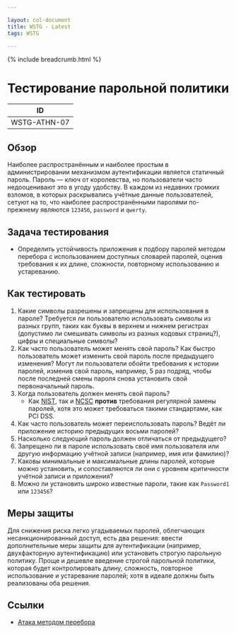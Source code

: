 ```yaml
---

layout: col-document
title: WSTG - Latest
tags: WSTG

---
```


{% include breadcrumb.html %}
# Тестирование парольной политики

|ID          |
|------------|
|WSTG-ATHN-07|

## Обзор

Наиболее распространённым и наиболее простым в администрировании механизмом аутентификации является статичный пароль. Пароль — ключ от королевства, но пользователи часто недооценивают это в угоду удобству. В каждом из недавних громких взломов, в которых раскрывались учётные данные пользователей, сетуют на то, что наиболее распространёнными паролями по-прежнему являются `123456`, `password` и `qwerty`.

## Задача тестирования

- Определить устойчивость приложения к подбору паролей методом перебора с использованием доступных словарей паролей, оценив требования к их длине, сложности, повторному использованию и устареванию.

## Как тестировать

1. Какие символы разрешены и запрещены для использования в пароле? Требуется ли пользователю использовать символы из разных групп, таких как буквы в верхнем и нижнем регистрах (допустимо ли смешивать символы из разных кодовых страниц?), цифры и специальные символы?
2. Как часто пользователь может менять свой пароль? Как быстро пользователь может изменить свой пароль после предыдущего изменения? Могут ли пользователи обойти требования к истории паролей, изменив свой пароль, например, 5 раз подряд, чтобы после последней смены пароля снова установить свой первоначальный пароль.
3. Когда пользователь должен менять свой пароль?
    - Как [NIST](https://pages.nist.gov/800-63-3/sp800-63b.html#memsecretver), так и [NCSC](https://www.ncsc.gov.uk/collection/passwords/updating-your-approach#PasswordGuidance:UpdatingYourApproach-Don'tenforceregularpasswordexpiry) **против** требования регулярной замены  паролей, хотя это может требоваться такими стандартами, как PCI DSS.
4. Как часто пользователь может переиспользовать пароль? Ведёт ли приложение историю предыдущих восьми паролей?
5. Насколько следующий пароль должен отличаться от предыдущего?
6. Запрещено ли в пароле использовать своё имя пользователя или другую информацию учётной записи (например, имя или фамилию)?
7. Каковы минимальные и максимальные длины паролей, которые можно установить, и сопоставляются ли они с уровнем критичности учётной записи и приложения?
8. Можно ли установить широко известные пароли, такие как `Password1` или `123456`?

## Меры защиты

Для снижения риска легко угадываемых паролей, облегчающих несанкционированный доступ, есть два решения: ввести дополнительные меры защиты для аутентификации (например, двухфакторную аутентификацию) или установить строгую парольную политику. Проще и дешевле введение строгой парольной политики, которая будет контролировать длину, сложность, повторное использование и устаревание паролей; хотя в идеале должны быть реализованы оба решения.

## Ссылки

- [Атака методом перебора](https://owasp.org/www-community/attacks/Brute_force_attack)
